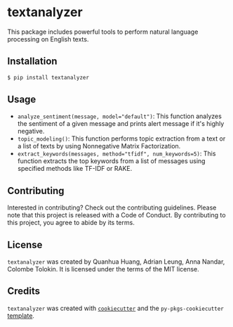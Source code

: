 # textanalyzer

This package includes powerful tools to perform natural language processing on English texts.

## Installation

```bash
$ pip install textanalyzer
```

## Usage


- `analyze_sentiment(message, model="default")`: This function analyzes the sentiment of a given message and prints alert message if it's highly negative. 
- `topic_modeling()`: This function performs topic extraction from a text or a list of texts by using Nonnegative Matrix Factorization. 
- `extract_keywords(messages, method="tfidf", num_keywords=5)`: This function extracts the top keywords from a list of messages using specified methods like TF-IDF or RAKE.


## Contributing

Interested in contributing? Check out the contributing guidelines. Please note that this project is released with a Code of Conduct. By contributing to this project, you agree to abide by its terms.

## License

`textanalyzer` was created by Quanhua Huang, Adrian Leung, Anna Nandar, Colombe Tolokin. It is licensed under the terms of the MIT license.

## Credits

`textanalyzer` was created with [`cookiecutter`](https://cookiecutter.readthedocs.io/en/latest/) and the `py-pkgs-cookiecutter` [template](https://github.com/py-pkgs/py-pkgs-cookiecutter).
